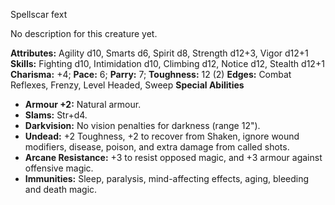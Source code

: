 Spellscar fext

No description for this creature yet.

**Attributes:** Agility d10, Smarts d6, Spirit d8, Strength d12+3, Vigor
d12+1
**Skills:** Fighting d10, Intimidation d10, Climbing d12, Notice d12,
Stealth d12+1
**Charisma:** +4; **Pace:** 6; **Parry:** 7; **Toughness:** 12 (2)
**Edges:** Combat Reflexes, Frenzy, Level Headed, Sweep
**Special Abilities**
- **Armour +2:** Natural armour.
- **Slams:** Str+d4.
- **Darkvision:** No vision penalties for darkness (range 12").
- **Undead:** +2 Toughness, +2 to recover from Shaken, ignore wound
modifiers, disease, poison, and extra damage from called shots.
- **Arcane Resistance:** +3 to resist opposed magic, and +3 armour
against offensive magic.
- **Immunities:** Sleep, paralysis, mind-affecting effects, aging,
bleeding and death magic.

